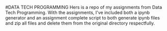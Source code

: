 #DATA TECH PROGRAMMING
Hers is a repo of my assignments from Data Tech Programming. With the assignments, I've included both a ipynb generator and an assignment complete script to both generate ipynb files and zip all files and delete them from the original directory respectfully.
